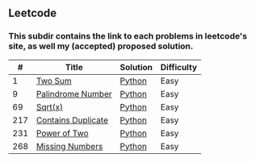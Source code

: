 ## Leetcode

### This subdir contains the link to each problems in leetcode's site, as well my (accepted) proposed solution.

| # | Title | Solution | Difficulty |
|---| ----- | -------- | ---------- |
|1|[Two Sum](https://leetcode.com/problems/two-sum/) |[Python](./solutions/problem_1.py) | Easy|
|9|[Palindrome Number](https://leetcode.com/problems/palindrome-number/) |[Python](./solutions/problem_9.py) | Easy|
|69|[Sqrt(x)](https://leetcode.com/problems/sqrtx/) |[Python](./solutions/problem_69.py) | Easy|
|217|[Contains Duplicate](https://leetcode.com/problems/contains-duplicate/) |[Python](./solutions/problem_217.py) | Easy|
|231|[Power of Two](https://leetcode.com/problems/power-of-two/) |[Python](./solutions/problem_231.py) | Easy|
|268|[Missing Numbers](https://leetcode.com/problems/missing-number/) |[Python](./solutions/problem_268.py) | Easy|
